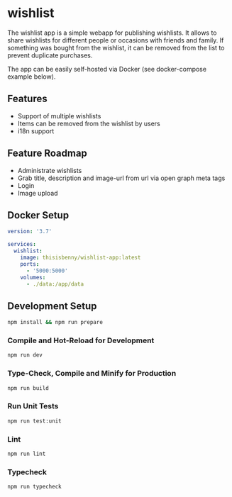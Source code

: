 # wishlist

The wishlist app is a simple webapp for publishing wishlists. It allows to share wishlists for different people or occasions with friends and family. If something was bought from the wishlist, it can be removed from the list to prevent duplicate purchases.

The app can be easily self-hosted via Docker (see docker-compose example below).

## Features

- Support of multiple wishlists
- Items can be removed from the wishlist by users
- i18n support

## Feature Roadmap

- Administrate wishlists
- Grab title, description and image-url from url via open graph meta tags
- Login
- Image upload

## Docker Setup

```yaml
version: '3.7'

services:
  wishlist:
    image: thisisbenny/wishlist-app:latest
    ports:
      - '5000:5000'
    volumes:
      - ./data:/app/data
```

## Development Setup

```sh
npm install && npm run prepare
```

### Compile and Hot-Reload for Development

```sh
npm run dev
```

### Type-Check, Compile and Minify for Production

```sh
npm run build
```

### Run Unit Tests

```sh
npm run test:unit
```

### Lint

```sh
npm run lint
```

### Typecheck

```sh
npm run typecheck
```
